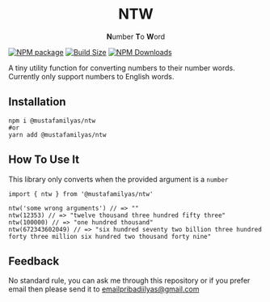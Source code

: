 <p align="center">
  <h1 align="center">NTW</h1>
  <p align="center"><b>N</b>umber <b>T</b>o <b>W</b>ord</p>
</p>

[![NPM package][npm-img]][npm-url]
[![Build Size][build-size-img]][build-size-url]
[![NPM Downloads][npm-downloads-img]][npm-downloads-url]

A tiny utility function for converting numbers to their number words. Currently only support numbers to English words.

## Installation

```
npm i @mustafamilyas/ntw
#or
yarn add @mustafamilyas/ntw
```

## How To Use It

This library only converts when the provided argument is a `number`

```
import { ntw } from '@mustafamilyas/ntw'

ntw('some wrong arguments') // => ""
ntw(12353) // => "twelve thousand three hundred fifty three"
ntw(100000) // => "one hundred thousand"
ntw(672343602049) // => "six hundred seventy two billion three hundred forty three million six hundred two thousand forty nine"
```

## Feedback

No standard rule, you can ask me through this repository or if you prefer email then please send it to emailpribadiilyas@gmail.com

[npm-img]: https://img.shields.io/npm/v/@mustafamilyas/ntw
[npm-url]: https://npmjs.org/package/@mustafamilyas/ntw
[build-size-img]: https://img.shields.io/bundlephobia/minzip/@mustafamilyas/ntw
[build-size-url]: https://bundlephobia.com/result?p=@mustafamilyas/ntw
[npm-downloads-img]: https://img.shields.io/npm/dt/@mustafamilyas/ntw
[npm-downloads-url]: https://www.npmtrends.com/@mustafamilyas/ntw
